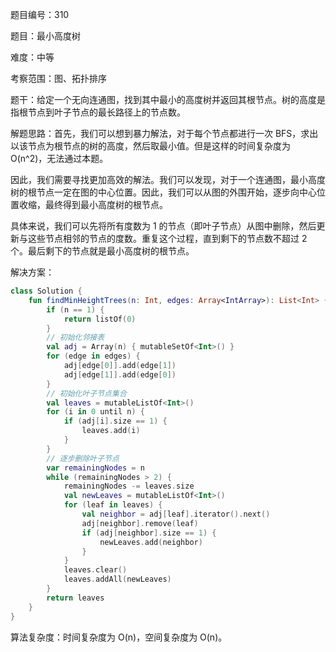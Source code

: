 题目编号：310

题目：最小高度树

难度：中等

考察范围：图、拓扑排序

题干：给定一个无向连通图，找到其中最小的高度树并返回其根节点。树的高度是指根节点到叶子节点的最长路径上的节点数。

解题思路：首先，我们可以想到暴力解法，对于每个节点都进行一次 BFS，求出以该节点为根节点的树的高度，然后取最小值。但是这样的时间复杂度为 O(n^2)，无法通过本题。

因此，我们需要寻找更加高效的解法。我们可以发现，对于一个连通图，最小高度树的根节点一定在图的中心位置。因此，我们可以从图的外围开始，逐步向中心位置收缩，最终得到最小高度树的根节点。

具体来说，我们可以先将所有度数为 1 的节点（即叶子节点）从图中删除，然后更新与这些节点相邻的节点的度数。重复这个过程，直到剩下的节点数不超过 2 个。最后剩下的节点就是最小高度树的根节点。

解决方案：

```kotlin
class Solution {
    fun findMinHeightTrees(n: Int, edges: Array<IntArray>): List<Int> {
        if (n == 1) {
            return listOf(0)
        }
        // 初始化邻接表
        val adj = Array(n) { mutableSetOf<Int>() }
        for (edge in edges) {
            adj[edge[0]].add(edge[1])
            adj[edge[1]].add(edge[0])
        }
        // 初始化叶子节点集合
        val leaves = mutableListOf<Int>()
        for (i in 0 until n) {
            if (adj[i].size == 1) {
                leaves.add(i)
            }
        }
        // 逐步删除叶子节点
        var remainingNodes = n
        while (remainingNodes > 2) {
            remainingNodes -= leaves.size
            val newLeaves = mutableListOf<Int>()
            for (leaf in leaves) {
                val neighbor = adj[leaf].iterator().next()
                adj[neighbor].remove(leaf)
                if (adj[neighbor].size == 1) {
                    newLeaves.add(neighbor)
                }
            }
            leaves.clear()
            leaves.addAll(newLeaves)
        }
        return leaves
    }
}
```

算法复杂度：时间复杂度为 O(n)，空间复杂度为 O(n)。